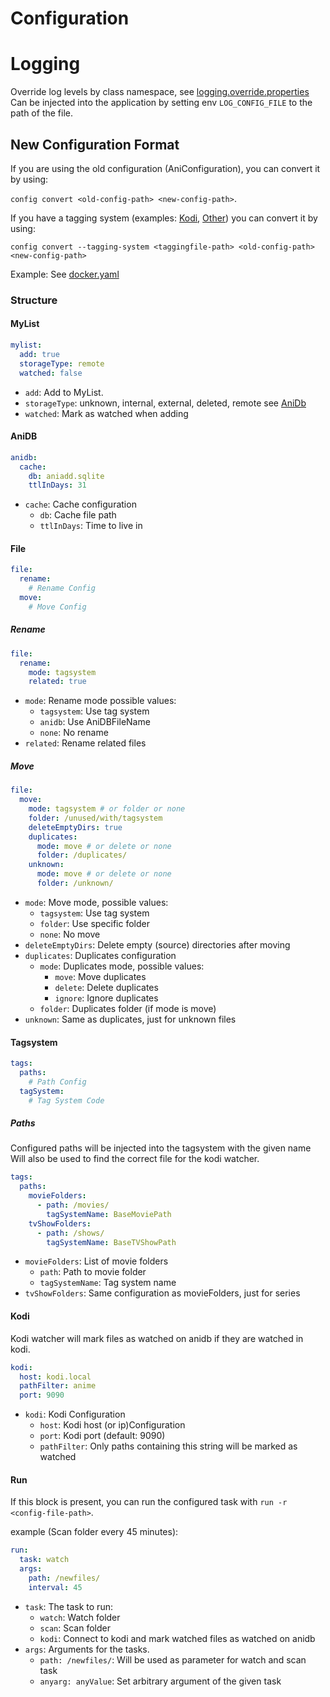 # Configuration
# Logging
Override log levels by class namespace, see [logging.override.properties](logging.override.properties)
Can be injected into the application by setting env `LOG_CONFIG_FILE` to the path of the file.

## New Configuration Format

If you are using the old configuration (AniConfiguration), you can convert it by using:

`config convert <old-config-path> <new-config-path>`.

If you have a tagging system (examples: [Kodi](tagging-system.kodi.txt), [Other](tagging-system.txt)) you can convert it by using:

`config convert --tagging-system <taggingfile-path> <old-config-path> <new-config-path>`

Example: See [docker.yaml](docker.yaml)

### Structure

#### MyList

```yaml
mylist:
  add: true
  storageType: remote
  watched: false
```

- `add`: Add to MyList.
- `storageType`: unknown, internal, external, deleted, remote see [AniDb](https://wiki.anidb.net/Filestates)
- `watched`: Mark as watched when adding

#### AniDB

```yaml
anidb:
  cache:
    db: aniadd.sqlite
    ttlInDays: 31
```

- `cache`: Cache configuration
    - `db`: Cache file path
    - `ttlInDays`: Time to live in

#### File

```yaml
file:
  rename:
    # Rename Config
  move:
    # Move Config
```

##### Rename

```yaml
file:
  rename:
    mode: tagsystem
    related: true
```

- `mode`: Rename mode possible values:
    - `tagsystem`: Use tag system
    - `anidb`: Use AniDBFileName
    - `none`: No rename
- `related`: Rename related files

##### Move

```yaml
file: 
  move:
    mode: tagsystem # or folder or none
    folder: /unused/with/tagsystem
    deleteEmptyDirs: true
    duplicates:
      mode: move # or delete or none
      folder: /duplicates/
    unknown:
      mode: move # or delete or none
      folder: /unknown/
```

- `mode`: Move mode, possible values:
  - `tagsystem`: Use tag system
  - `folder`: Use specific folder
  - `none`: No move
- `deleteEmptyDirs`: Delete empty (source) directories after moving
- `duplicates`: Duplicates configuration
  - `mode`: Duplicates mode, possible values:
      - `move`: Move duplicates
      - `delete`: Delete duplicates
      - `ignore`: Ignore duplicates
  - `folder`: Duplicates folder (if mode is move)
- `unknown`: Same as duplicates, just for unknown files

#### Tagsystem

```yaml
tags:
  paths:
    # Path Config
  tagSystem: 
    # Tag System Code
```

##### Paths
Configured paths will be injected into the tagsystem with the given name
Will also be used to find the correct file for the kodi watcher.
```yaml
tags:
  paths:
    movieFolders:
      - path: /movies/
        tagSystemName: BaseMoviePath
    tvShowFolders:
      - path: /shows/
        tagSystemName: BaseTVShowPath
```

- `movieFolders`: List of movie folders
  - `path`: Path to movie folder
  - `tagSystemName`: Tag system name
- `tvShowFolders`: Same configuration as movieFolders, just for series

#### Kodi
Kodi watcher will mark files as watched on anidb if they are watched in kodi.
```yaml
kodi:
  host: kodi.local
  pathFilter: anime
  port: 9090
```

- `kodi`: Kodi Configuration
  - `host`: Kodi host (or ip)Configuration
  - `port`: Kodi port (default: 9090)
  - `pathFilter`: Only paths containing this string will be marked as watched

#### Run
If this block is present, you can run the configured task with `run -r <config-file-path>`.

example (Scan folder every 45 minutes):
```yaml
run:
  task: watch
  args:
    path: /newfiles/
    interval: 45
```
- `task`: The task to run:
  - `watch`: Watch folder
  - `scan`: Scan folder
  - `kodi`: Connect to kodi and mark watched files as watched on anidb
- `args`: Arguments for the tasks.
  - `path: /newfiles/`: Will be used as parameter for watch and scan task
  - `anyarg: anyValue`: Set arbitrary argument of the given task

